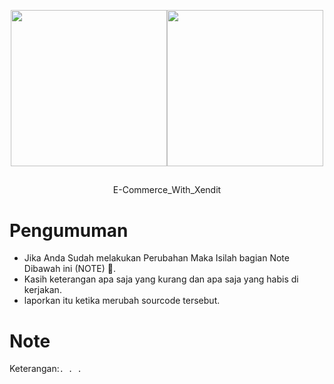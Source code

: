 <p align="center"><a href="https://laravel.com" target="_blank"><img src="https://raw.githubusercontent.com/laravel/art/master/logo-lockup/5%20SVG/2%20CMYK/1%20Full%20Color/laravel-logolockup-cmyk-red.svg" width="250"><a href="https://www.xendit.co/id/" target="_blank"><img src="https://www.xendit.co/wp-content/uploads/2020/11/xendit-logo-white.svg" width="250"></a></p>
 

##
##
<p align="center">
    E-Commerce_With_Xendit
</p>

##

# Pengumuman
- Jika Anda Sudah melakukan Perubahan Maka Isilah bagian Note Dibawah ini (NOTE) 🔽.
- Kasih keterangan apa saja yang kurang dan apa saja yang habis di kerjakan.
- laporkan itu ketika merubah sourcode tersebut.

##
##

# Note
Keterangan:```. . .```

